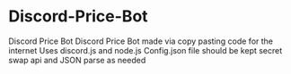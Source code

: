 # Discord-Price-Bot
Discord Price Bot
Discord Price Bot made via copy pasting code for the internet
Uses discord.js and node.js
Config.json file should be kept secret
swap api and JSON parse as needed
